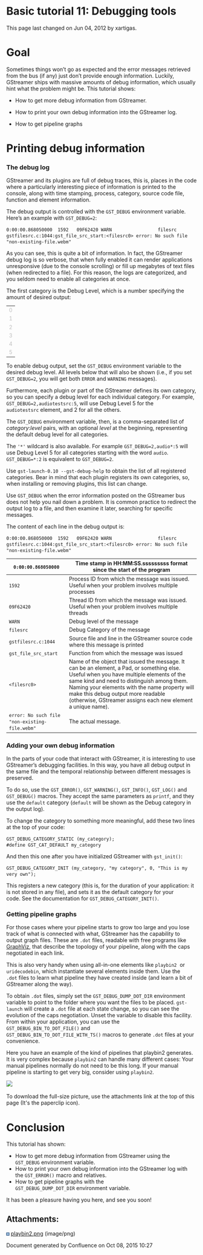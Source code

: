 # Basic tutorial 11: Debugging tools

This page last changed on Jun 04, 2012 by xartigas.

# Goal

Sometimes things won’t go as expected and the error messages retrieved
from the bus (if any) just don’t provide enough information. Luckily,
GStreamer ships with massive amounts of debug information, which usually
hint what the problem might be. This tutorial shows:

  - How to get more debug information from GStreamer.

  - How to print your own debug information into the GStreamer log.

  - How to get pipeline graphs

# Printing debug information

### The debug log

GStreamer and its plugins are full of debug traces, this is, places in
the code where a particularly interesting piece of information is
printed to the console, along with time stamping, process, category,
source code file, function and element information.

The debug output is controlled with the `GST_DEBUG` environment
variable. Here’s an example with
`GST_DEBUG=2`:

``` theme: Default; brush: plain; gutter: false
0:00:00.868050000  1592   09F62420 WARN                 filesrc gstfilesrc.c:1044:gst_file_src_start:<filesrc0> error: No such file "non-existing-file.webm"
```

As you can see, this is quite a bit of information. In fact, the
GStreamer debug log is so verbose, that when fully enabled it can render
applications unresponsive (due to the console scrolling) or fill up
megabytes of text files (when redirected to a file). For this reason,
the logs are categorized, and you seldom need to enable all categories
at once.

The first category is the Debug Level, which is a number specifying the
amount of desired output:

<table>
<tbody>
<tr class="odd">
<td><span style="color: rgb(192,192,192);">0</span></td>
</tr>
<tr class="even">
<td><span style="color: rgb(192,192,192);">1</span></td>
</tr>
<tr class="odd">
<td><span style="color: rgb(192,192,192);">2</span></td>
</tr>
<tr class="even">
<td><span style="color: rgb(192,192,192);">3</span></td>
</tr>
<tr class="odd">
<td><span style="color: rgb(192,192,192);">4</span></td>
</tr>
<tr class="even">
<td><span style="color: rgb(192,192,192);">5</span></td>
</tr>
</tbody>
</table>

To enable debug output, set the `GST_DEBUG` environment variable to the
desired debug level. All levels below that will also be shown (i.e., if
you set `GST_DEBUG=2`, you will get both `ERROR` and
`WARNING` messages).

Furthermore, each plugin or part of the GStreamer defines its own
category, so you can specify a debug level for each individual category.
For example, `GST_DEBUG=2,audiotestsrc:5`, will use Debug Level 5 for
the `audiotestsrc` element, and 2 for all the others.

The `GST_DEBUG` environment variable, then, is a comma-separated list of
*category*:*level* pairs, with an optional *level* at the beginning,
representing the default debug level for all categories.

The `'*'` wildcard is also available. For example
`GST_DEBUG=2,audio*:5` will use Debug Level 5 for all categories
starting with the word `audio`. `GST_DEBUG=*:2` is equivalent to
`GST_DEBUG=2`.

Use `gst-launch-0.10 --gst-debug-help` to obtain the list of all
registered categories. Bear in mind that each plugin registers its own
categories, so, when installing or removing plugins, this list can
change.

Use `GST_DEBUG` when the error information posted on the GStreamer bus
does not help you nail down a problem. It is common practice to redirect
the output log to a file, and then examine it later, searching for
specific messages.

The content of each line in the debug output
is:

``` theme: Default; brush: plain; gutter: false
0:00:00.868050000  1592   09F62420 WARN                 filesrc gstfilesrc.c:1044:gst_file_src_start:<filesrc0> error: No such file "non-existing-file.webm"
```

<table>
<thead>
<tr class="header">
<th><code>0:00:00.868050000</code></th>
<th>Time stamp in HH:MM:SS.sssssssss format since the start of the program</th>
</tr>
</thead>
<tbody>
<tr class="odd">
<td><code>1592</code></td>
<td>Process ID from which the message was issued. Useful when your problem involves multiple processes</td>
</tr>
<tr class="even">
<td><code>09F62420</code></td>
<td><span>Thread ID from which the message was issued. Useful when your problem involves multiple threads</span></td>
</tr>
<tr class="odd">
<td><code>WARN</code></td>
<td>Debug level of the message</td>
</tr>
<tr class="even">
<td><code>filesrc</code></td>
<td>Debug Category of the message</td>
</tr>
<tr class="odd">
<td><code>gstfilesrc.c:1044</code></td>
<td>Source file and line in the GStreamer source code where this message is printed</td>
</tr>
<tr class="even">
<td><code>gst_file_src_start</code></td>
<td>Function from which the message was issued</td>
</tr>
<tr class="odd">
<td><code>&lt;filesrc0&gt;</code></td>
<td>Name of the object that issued the message. It can be an element, a Pad, or something else. Useful when you have multiple elements of the same kind and need to distinguish among them. Naming your elements with the name property will make this debug output more readable (otherwise, GStreamer assigns each new element a unique name).</td>
</tr>
<tr class="even">
<td><code>error: No such file &quot;non-existing-file.webm&quot;</code></td>
<td>The actual message.</td>
</tr>
</tbody>
</table>

### Adding your own debug information

In the parts of your code that interact with GStreamer, it is
interesting to use GStreamer’s debugging facilities. In this way, you
have all debug output in the same file and the temporal relationship
between different messages is preserved.

To do so, use the `GST_ERROR()`, `GST_WARNING()`, `GST_INFO()`,
`GST_LOG()` and `GST_DEBUG()` macros. They accept the same parameters as
`printf`, and they use the `default` category (`default` will be shown
as the Debug category in the output log).

To change the category to something more meaningful, add these two lines
at the top of your code:

``` theme: Default; brush: cpp; gutter: true
GST_DEBUG_CATEGORY_STATIC (my_category);
#define GST_CAT_DEFAULT my_category
```

And then this one after you have initialized GStreamer with
`gst_init()`:

``` theme: Default; brush: cpp; gutter: false
GST_DEBUG_CATEGORY_INIT (my_category, "my category", 0, "This is my very own");
```

This registers a new category (this is, for the duration of your
application: it is not stored in any file), and sets it as the default
category for your code. See the documentation
for `GST_DEBUG_CATEGORY_INIT()`.

### Getting pipeline graphs

For those cases where your pipeline starts to grow too large and you
lose track of what is connected with what, GStreamer has the capability
to output graph files. These are `.dot` files, readable with free
programs like [GraphViz](http://www.graphviz.org), that describe the
topology of your pipeline, along with the caps negotiated in each link.

This is also very handy when using all-in-one elements like `playbin2`
 or `uridecodebin`, which instantiate several elements inside them. Use
the `.dot` files to learn what pipeline they have created inside (and
learn a bit of GStreamer along the way).

To obtain `.dot` files, simply set
the `GST_DEBUG_DUMP_DOT_DIR` environment variable to point to the
folder where you want the files to be placed. `gst-launch` will create
a `.dot` file at each state change, so you can see the evolution of the
caps negotiation. Unset the variable to disable this facility. From
within your application, you can use the
`GST_DEBUG_BIN_TO_DOT_FILE()` and
`GST_DEBUG_BIN_TO_DOT_FILE_WITH_TS()` macros to generate `.dot` files
at your convenience.

Here you have an example of the kind of pipelines that playbin2
generates. It is very complex because `playbin2` can handle many
different cases: Your manual pipelines normally do not need to be this
long. If your manual pipeline is starting to get very big, consider
using `playbin2`.

![](attachments/327830/2424840.png)

To download the full-size picture, use the attachments link at the top
of this page (It's the paperclip icon).

# Conclusion

This tutorial has shown:

  - How to get more debug information from GStreamer using the
    `GST_DEBUG` environment variable.
  - How to print your own debug information into the GStreamer log with
    the `GST_ERROR()` macro and relatives.
  - How to get pipeline graphs with the
    `GST_DEBUG_DUMP_DOT_DIR` environment variable.

It has been a pleasure having you here, and see you soon\!

## Attachments:

![](images/icons/bullet_blue.gif)
[playbin2.png](attachments/327830/2424840.png) (image/png)

Document generated by Confluence on Oct 08, 2015 10:27
